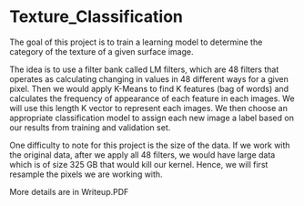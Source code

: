 # Texture_Classification
 
 The goal of this project is to train a learning model to determine the category of the texture of a given surface image.
 
 The idea is to use a filter bank called LM filters, which are 48 filters that operates as calculating changing in values in 48 different ways for a given pixel. Then we would apply K-Means to find K features (bag of words) and calculates the frequency of appearance of each feature in each images. We will use this length K vector to represent each images. We then choose an appropriate classification model to assign each new image a label based on our results from training and validation set.
 
 One difficulty to note for this project is the size of the data. If we work with the original data, after we apply all 48 filters, we would have large data which is of size 325 GB that would kill our kernel. Hence, we will first resample the pixels we are working with.
 
 More details are in Writeup.PDF
 
 